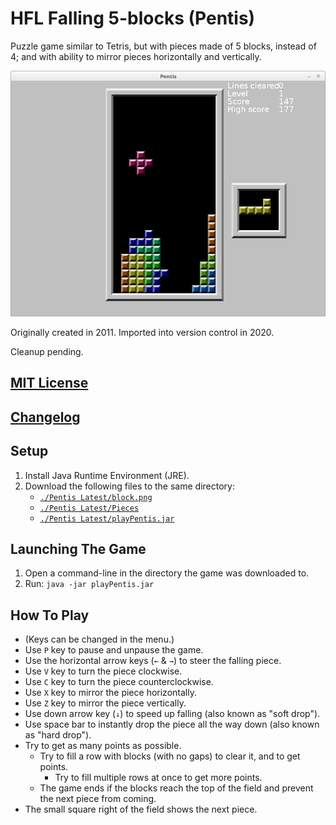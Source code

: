 HFL Falling 5-blocks (Pentis)
=============================

[ Encoding: UTF-8; Syntax: GitHub Flavored Markdown ]:#

Puzzle game similar to Tetris, but with pieces made of 5 blocks, instead of 4;
and with ability to mirror pieces horizontally and vertically.

<a href="./screenshots/gameplay.png">
  <img
    alt="Gameplay screenshot"
    style="max-width: 100%"
    src="./screenshots/gameplay.png"
  >
</a>

Originally created in 2011. Imported into version control in 2020.

Cleanup pending.


[MIT License][]
---------------


[Changelog][]
-------------


Setup
-----

1. Install Java Runtime Environment (JRE).
2. Download the following files to the same directory:
   - [`./Pentis Latest/block.png`](./Pentis%20Latest/block.png)
   - [`./Pentis Latest/Pieces`](./Pentis%20Latest/Pieces)
   - [`./Pentis Latest/playPentis.jar`](./Pentis%20Latest/playPentis.jar)


Launching The Game
------------------

1. Open a command-line in the directory the game was downloaded to.
2. Run: `java -jar playPentis.jar`


How To Play
-----------

- (Keys can be changed in the menu.)
- Use `P` key to pause and unpause the game.
- Use the horizontal arrow keys (`←` & `→`) to steer the falling piece.
- Use `V` key to turn the piece clockwise.
- Use `C` key to turn the piece counterclockwise.
- Use `X` key to mirror the piece horizontally.
- Use `Z` key to mirror the piece vertically.
- Use down arrow key (`↓`) to speed up falling (also known as "soft drop").
- Use space bar to instantly drop the piece all the way down (also known as
  "hard drop").
- Try to get as many points as possible.
  - Try to fill a row with blocks (with no gaps) to clear it, and to get points.
    - Try to fill multiple rows at once to get more points.
  - The game ends if the blocks reach the top of the field and prevent the next
    piece from coming.
- The small square right of the field shows the next piece.


[Changelog]: ./CHANGELOG.md
[MIT License]: ./LICENSE.md
